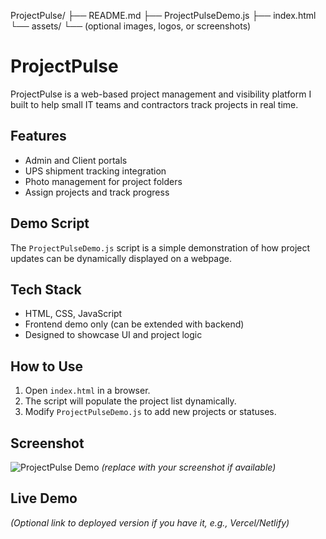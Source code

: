 ProjectPulse/
├── README.md
├── ProjectPulseDemo.js
├── index.html
└── assets/
    └── (optional images, logos, or screenshots)

# ProjectPulse

ProjectPulse is a web-based project management and visibility platform I built to help small IT teams and contractors track projects in real time.

## Features
- Admin and Client portals
- UPS shipment tracking integration
- Photo management for project folders
- Assign projects and track progress

## Demo Script
The `ProjectPulseDemo.js` script is a simple demonstration of how project updates can be dynamically displayed on a webpage.

## Tech Stack
- HTML, CSS, JavaScript
- Frontend demo only (can be extended with backend)
- Designed to showcase UI and project logic

## How to Use
1. Open `index.html` in a browser.
2. The script will populate the project list dynamically.
3. Modify `ProjectPulseDemo.js` to add new projects or statuses.

## Screenshot
![ProjectPulse Demo](assets/screenshot.png) *(replace with your screenshot if available)*

## Live Demo
*(Optional link to deployed version if you have it, e.g., Vercel/Netlify)*
